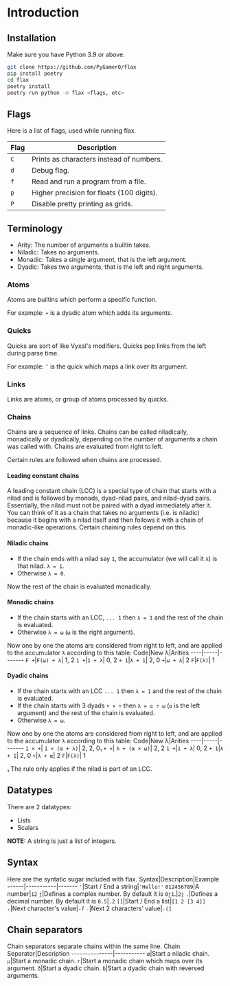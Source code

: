 # Introduction

## Installation
Make sure you have Python 3.9 or above.
```sh
git clone https://github.com/PyGamer0/flax
pip install poetry
cd flax
poetry install
poetry run python -m flax <flags, etc>
```

## Flags
Here is a list of flags, used while running flax.

Flag|Description
----|-----------
`C`|Prints as characters instead of numbers.
`d`|Debug flag.
`f`|Read and run a program from a file.
`p`|Higher precision for floats (100 digits).
`P`|Disable pretty printing as grids.

## Terminology

- Arity: The number of arguments a builtin takes.
- Niladic: Takes no arguments.
- Monadic: Takes a single argument, that is the left argument.
- Dyadic: Takes two arguments, that is the left and right arguments.

### Atoms
Atoms are builtins which perform a specific function.

For example: `+` is a dyadic atom which adds its arguments.

### Quicks
Quicks are sort of like Vyxal's modifiers.
Quicks pop links from the left during parse time.

For example: `¨` is the quick which maps a link over its argument.

### Links
Links are atoms, or group of atoms processed by quicks.

### Chains
Chains are a sequence of links.
Chains can be called niladically, monadically or dyadically, depending on the number of arguments a chain was called with.
Chains are evaluated from right to left.

Certain rules are followed when chains are processed.

#### Leading constant chains
A leading constant chain (LCC) is a special type of chain that starts with a nilad and is followed by monads, dyad-nilad pairs, and nilad-dyad pairs.
Essentially, the nilad must not be paired with a dyad immediately after it.
You can think of it as a chain that takes no arguments (i.e. is niladic) because it begins with a nilad itself and then follows it with a chain of monadic-like operations.
Certain chaining rules depend on this.

#### Niladic chains
- If the chain ends with a nilad say `1`, the accumulator (we will call it `λ`) is that nilad.
`λ = 1`.
- Otherwise `λ = 0`.

Now the rest of the chain is evaluated monadically.

#### Monadic chains
- If the chain starts with an LCC, `... 1` then `λ = 1` and the rest of the chain is evaluated.
- Otherwise `λ = ⍵` (`⍵` is the right argument).

Now one by one the atoms are considered from right to left, and are applied to the accumulator `λ` according to this table:
Code|New λ|Arities
----|-----|-------
`F +`|`F(⍵) + λ`| 1, 2
`1 +`|`1 + λ`| 0, 2
`+ 1`|`λ + 1`| 2, 0
`+`|`⍵ + λ`| 2
`F`|`F(λ)`| 1

#### Dyadic chains
- If the chain starts with an LCC `... 1` then `λ = 1`  and the rest of the chain is evaluated.
- If the chain starts with 3 dyads `+ × ÷` then `λ = ⍺ ÷ ⍵` (`⍺` is the left argument) and the rest of the chain is evaluated.
- Otherwise `λ = ⍵`.

Now one by one the atoms are considered from right to left, and are applied to the accumulator `λ` according to this table:
Code|New λ|Arities
----|-----|-------
`1 × +`| `1 × (⍺ + λ)`| 2, 2, 0₁
`+ ×`| `λ + (⍺ × ⍵)`| 2, 2
`1 +`|`1 + λ`| 0, 2
`+ 1`|`λ + 1`| 2, 0
`+`|`λ + ⍺`| 2
`F`|`F(λ)`| 1

₁ The rule only applies if the nilad is part of an LCC.

## Datatypes
There are 2 datatypes:
- Lists
- Scalars

**NOTE:** A string is just a list of integers.

## Syntax

Here are the syntatic sugar included with flax.
Syntax|Description|Example
------|-----------|-------
`'`|Start / End a string|`'Hello!'`
`012456789`|A number|`12`
`j`|Defines a complex number. By default it is `0j1`.|`2j`
`.`|Defines a decimal number. By default it is `0.5`|`.2`
`[]`|Start / End a list|`[1 2 [3 4]]`
`₊`|Next character's value|`₊f`
`₋`|Next 2 characters' value|`₋(]`

## Chain separators
Chain separators separate chains within the same line.
Chain Separator|Description
---------------|-----------
`ø`|Start a niladic chain.
`µ`|Start a monadic chain.
`г`|Start a monadic chain which maps over its argument.
`ð`|Start a dyadic chain.
`ɓ`|Start a dyadic chain with reversed arguments.
